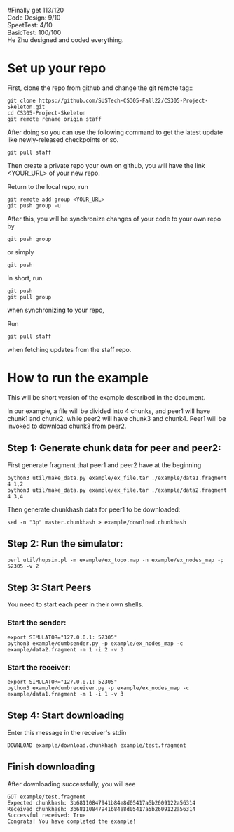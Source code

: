 #Finally get 113/120   
Code Design: 9/10  
SpeetTest: 4/10  
BasicTest: 100/100   
He Zhu designed and coded everything.

# Set up your repo
First, clone the repo from github and change the git remote tag::
```
git clone https://github.com/SUSTech-CS305-Fall22/CS305-Project-Skeleton.git
cd CS305-Project-Skeleton
git remote rename origin staff
```
After doing so you can use the following command to get the latest update like newly-released checkpoints or so.
```
git pull staff
```
Then create a private repo your own on github, you will have the link <YOUR_URL> of your new repo.

Return to the local repo, run
```
git remote add group <YOUR_URL>
git push group -u
```
After this, you will be synchronize changes of your code to your own repo by
```
git push group
```
or simply
```
git push
```

In short, run 
```
git push
git pull group
```
when synchronizing to your repo,

Run
```
git pull staff
```
when fetching updates from the staff repo.


# How to run the example
This will be short version of the example described in the document.

In our example, a file will be divided into 4 chunks, and peer1 will have chunk1 and chunk2,
while peer2 will have chunk3 and chunk4. Peer1 will be invoked to download chunk3 from peer2.

## Step 1: Generate chunk data for peer and peer2:
First generate fragment that peer1 and peer2 have at the beginning
```
python3 util/make_data.py example/ex_file.tar ./example/data1.fragment 4 1,2
python3 util/make_data.py example/ex_file.tar ./example/data2.fragment 4 3,4
```
Then generate chunkhash data for peer1 to be downloaded:
```
sed -n "3p" master.chunkhash > example/download.chunkhash
```

## Step 2: Run the simulator:
```
perl util/hupsim.pl -m example/ex_topo.map -n example/ex_nodes_map -p 52305 -v 2
```

## Step 3: Start Peers
You need to start each peer in their own shells.
### Start the sender:
```
export SIMULATOR="127.0.0.1: 52305"
python3 example/dumbsender.py -p example/ex_nodes_map -c example/data2.fragment -m 1 -i 2 -v 3
```

### Start the receiver:
```
export SIMULATOR="127.0.0.1: 52305"
python3 example/dumbreceiver.py -p example/ex_nodes_map -c example/data1.fragment -m 1 -i 1 -v 3
```

## Step 4:  Start downloading
Enter this message in the receiver's stdin
```
DOWNLOAD example/download.chunkhash example/test.fragment
```

## Finish downloading
After downloading successfully, you will see
```
GOT example/test.fragment
Expected chunkhash: 3b68110847941b84e8d05417a5b2609122a56314
Received chunkhash: 3b68110847941b84e8d05417a5b2609122a56314
Successful received: True
Congrats! You have completed the example!
```
